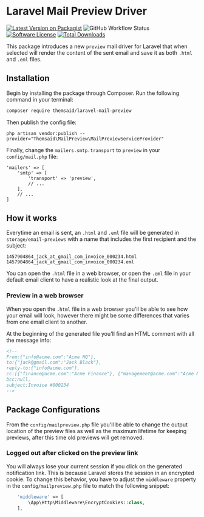 # Laravel Mail Preview Driver

[![Latest Version on Packagist](https://img.shields.io/packagist/v/themsaid/laravel-mail-preview.svg?style=flat-square)](https://packagist.org/packages/themsaid/laravel-mail-preview)
![GitHub Workflow Status](https://img.shields.io/github/workflow/status/themsaid/laravel-mail-preview/run-tests?label=tests)
[![Software License](https://img.shields.io/badge/license-MIT-brightgreen.svg?style=flat-square)](LICENSE.md)
[![Total Downloads](https://img.shields.io/packagist/dt/themsaid/laravel-mail-preview.svg?style=flat-square)](https://packagist.org/packages/themsaid/laravel-mail-preview)

This package introduces a new `preview` mail driver for Laravel that when selected will render the content of the
sent email and save it as both `.html` and `.eml` files.

## Installation

Begin by installing the package through Composer. Run the following command in your terminal:

```bash
composer require themsaid/laravel-mail-preview
```

Then publish the config file:

```
php artisan vendor:publish --provider="Themsaid\MailPreview\MailPreviewServiceProvider"
```

Finally, change the `mailers.smtp.transport` to `preview` in your `config/mail.php` file:

```
'mailers' => [
    'smtp' => [
        'transport' => 'preview',
        // ...
    ],
    // ...
]
```

## How it works

Everytime an email is sent, an `.html` and `.eml` file will be generated in `storage/email-previews` with a name that includes the first recipient and the subject:

```
1457904864_jack_at_gmail_com_invoice_000234.html
1457904864_jack_at_gmail_com_invoice_000234.eml
```

You can open the `.html` file in a web browser, or open the `.eml` file in your default email client to have a realistic look
at the final output.

### Preview in a web browser

When you open the `.html` file in a web browser you'll be able to see how your email will look, however there might be
some differences that varies from one email client to another.

At the beginning of the generated file you'll find an HTML comment with all the message info:

```html
<!--
From:{"info@acme.com":"Acme HQ"},
to:{"jack@gmail.com":"Jack Black"},
reply-to:{"info@acme.com"},
cc:[{"finance@acme.com":"Acme Finance"}, {"management@acme.com":"Acme Management"}],
bcc:null,
subject:Invoice #000234
-->
```

## Package Configurations
From the `config/mailpreview.php` file you'll be able to change the output location of the preview files as well as the maximum lifetime for keeping previews, after this time old previews will get removed.

### Logged out after clicked on the preview link
You will always lose your current session if you click on the generated notification link. This is because Laravel stores the session in an encrypted cookie. To change this behavior, you have to adjust the `middleware` property in the `config/mailpreview.php` file to match the following snippet:

```php
    'middleware' => [
        \App\Http\Middleware\EncryptCookies::class,
    ],
```
